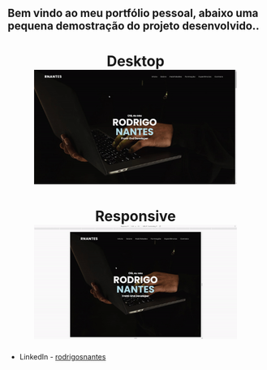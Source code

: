 
## Bem vindo ao meu portfólio pessoal, abaixo uma pequena demostração do projeto desenvolvido..

<h1 align="center">
   Desktop
   <br/>
   
   <img src="https://github.com/rodrigosnantes/rodrigosnantes.github.io/blob/main/portfolio01.gif" width="400" />
</h1>

<h1 align="center">
   Responsive
   <br/>
   
   <img src="https://github.com/rodrigosnantes/rodrigosnantes.github.io/blob/main/portfolio02.gif" width="400" />
</h1>

- LinkedIn -  [rodrigosnantes](https://www.linkedin.com/in/rodrigonantess/)

